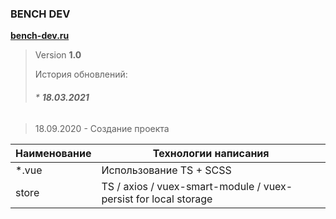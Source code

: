 ### BENCH DEV

**[bench-dev.ru](http://bench-dev.ru)**

> Version **1.0**
>
> История обновлений:
>
> ###### * **18.03.2021** ######
>

> 18.09.2020 - Создание проекта


**Наименование**      | **Технологии написания**
--------------------|----------------------
*.vue        | Использование TS + SCSS
store     | TS / axios / vuex-smart-module / vuex-persist for local storage


